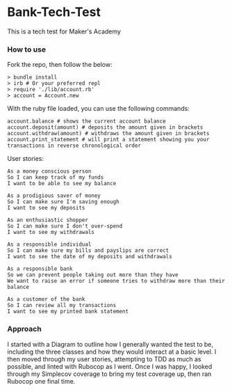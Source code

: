 # Bank-Tech-Test

This is a tech test for Maker's Academy

### How to use
Fork the repo, then follow the below:
```
> bundle install
> irb # Or your preferred repl
> require './lib/account.rb'
> account = Account.new
```
With the ruby file loaded, you can use the following commands:
```
account.balance # shows the current account balance
account.deposit(amount) # deposits the amount given in brackets
account.withdraw(amount) # withdraws the amount given in brackets
account.print_statement # will print a statement showing you your transactions in reverse chronological order
``` 

User stories:
```
As a money conscious person
So I can keep track of my funds
I want to be able to see my balance
```
```
As a prodigious saver of money
So I can make sure I'm saving enough
I want to see my deposits
```
```
As an enthusiastic shopper
So I can make sure I don't over-spend
I want to see my withdrawals
```
```
As a responsible individual
So I can make sure my bills and payslips are correct
I want to see the date of my deposits and withdrawals
```
```
As a responsible bank
So we can prevent people taking out more than they have
We want to raise an error if someone tries to withdraw more than their balance
```
```
As a customer of the bank
So I can review all my transactions
I want to see my printed bank statement
```

### Approach

I started with a Diagram to outline how I generally wanted the test to be, including the three classes and how they would interact at a basic level. I then moved through my user stories, attempting to TDD as much as possible, and linted with Rubocop as I went. Once I was happy, I looked through my Simplecov coverage to bring my test coverage up, then ran Rubocop one final time.
